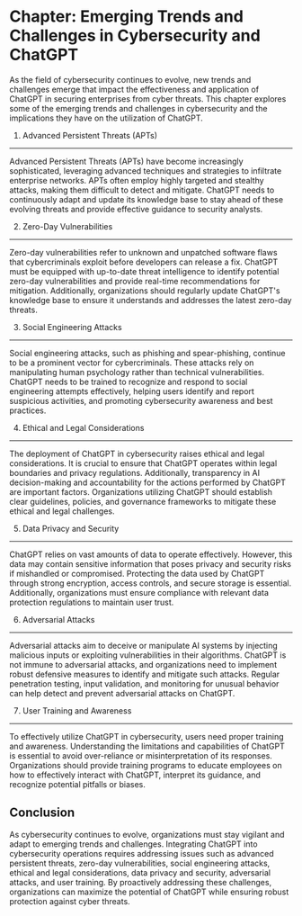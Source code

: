 Chapter: Emerging Trends and Challenges in Cybersecurity and ChatGPT
====================================================================

As the field of cybersecurity continues to evolve, new trends and challenges emerge that impact the effectiveness and application of ChatGPT in securing enterprises from cyber threats. This chapter explores some of the emerging trends and challenges in cybersecurity and the implications they have on the utilization of ChatGPT.

1. Advanced Persistent Threats (APTs)
-------------------------------------

Advanced Persistent Threats (APTs) have become increasingly sophisticated, leveraging advanced techniques and strategies to infiltrate enterprise networks. APTs often employ highly targeted and stealthy attacks, making them difficult to detect and mitigate. ChatGPT needs to continuously adapt and update its knowledge base to stay ahead of these evolving threats and provide effective guidance to security analysts.

2. Zero-Day Vulnerabilities
---------------------------

Zero-day vulnerabilities refer to unknown and unpatched software flaws that cybercriminals exploit before developers can release a fix. ChatGPT must be equipped with up-to-date threat intelligence to identify potential zero-day vulnerabilities and provide real-time recommendations for mitigation. Additionally, organizations should regularly update ChatGPT's knowledge base to ensure it understands and addresses the latest zero-day threats.

3. Social Engineering Attacks
-----------------------------

Social engineering attacks, such as phishing and spear-phishing, continue to be a prominent vector for cybercriminals. These attacks rely on manipulating human psychology rather than technical vulnerabilities. ChatGPT needs to be trained to recognize and respond to social engineering attempts effectively, helping users identify and report suspicious activities, and promoting cybersecurity awareness and best practices.

4. Ethical and Legal Considerations
-----------------------------------

The deployment of ChatGPT in cybersecurity raises ethical and legal considerations. It is crucial to ensure that ChatGPT operates within legal boundaries and privacy regulations. Additionally, transparency in AI decision-making and accountability for the actions performed by ChatGPT are important factors. Organizations utilizing ChatGPT should establish clear guidelines, policies, and governance frameworks to mitigate these ethical and legal challenges.

5. Data Privacy and Security
----------------------------

ChatGPT relies on vast amounts of data to operate effectively. However, this data may contain sensitive information that poses privacy and security risks if mishandled or compromised. Protecting the data used by ChatGPT through strong encryption, access controls, and secure storage is essential. Additionally, organizations must ensure compliance with relevant data protection regulations to maintain user trust.

6. Adversarial Attacks
----------------------

Adversarial attacks aim to deceive or manipulate AI systems by injecting malicious inputs or exploiting vulnerabilities in their algorithms. ChatGPT is not immune to adversarial attacks, and organizations need to implement robust defensive measures to identify and mitigate such attacks. Regular penetration testing, input validation, and monitoring for unusual behavior can help detect and prevent adversarial attacks on ChatGPT.

7. User Training and Awareness
------------------------------

To effectively utilize ChatGPT in cybersecurity, users need proper training and awareness. Understanding the limitations and capabilities of ChatGPT is essential to avoid over-reliance or misinterpretation of its responses. Organizations should provide training programs to educate employees on how to effectively interact with ChatGPT, interpret its guidance, and recognize potential pitfalls or biases.

Conclusion
----------

As cybersecurity continues to evolve, organizations must stay vigilant and adapt to emerging trends and challenges. Integrating ChatGPT into cybersecurity operations requires addressing issues such as advanced persistent threats, zero-day vulnerabilities, social engineering attacks, ethical and legal considerations, data privacy and security, adversarial attacks, and user training. By proactively addressing these challenges, organizations can maximize the potential of ChatGPT while ensuring robust protection against cyber threats.
